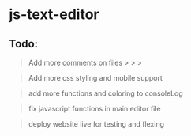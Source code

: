 # js-text-editor

## Todo:

> Add more comments on files > > >

> Add more css styling and mobile support

> add more functions and coloring to consoleLog

> fix javascript functions in main editor file

> deploy website live for testing and flexing
